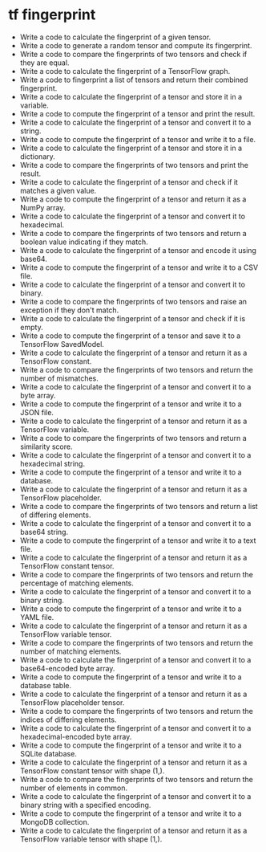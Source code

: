# tf fingerprint

- Write a code to calculate the fingerprint of a given tensor.
- Write a code to generate a random tensor and compute its fingerprint.
- Write a code to compare the fingerprints of two tensors and check if they are equal.
- Write a code to calculate the fingerprint of a TensorFlow graph.
- Write a code to fingerprint a list of tensors and return their combined fingerprint.
- Write a code to calculate the fingerprint of a tensor and store it in a variable.
- Write a code to compute the fingerprint of a tensor and print the result.
- Write a code to calculate the fingerprint of a tensor and convert it to a string.
- Write a code to compute the fingerprint of a tensor and write it to a file.
- Write a code to calculate the fingerprint of a tensor and store it in a dictionary.
- Write a code to compare the fingerprints of two tensors and print the result.
- Write a code to calculate the fingerprint of a tensor and check if it matches a given value.
- Write a code to compute the fingerprint of a tensor and return it as a NumPy array.
- Write a code to calculate the fingerprint of a tensor and convert it to hexadecimal.
- Write a code to compare the fingerprints of two tensors and return a boolean value indicating if they match.
- Write a code to calculate the fingerprint of a tensor and encode it using base64.
- Write a code to compute the fingerprint of a tensor and write it to a CSV file.
- Write a code to calculate the fingerprint of a tensor and convert it to binary.
- Write a code to compare the fingerprints of two tensors and raise an exception if they don't match.
- Write a code to calculate the fingerprint of a tensor and check if it is empty.
- Write a code to compute the fingerprint of a tensor and save it to a TensorFlow SavedModel.
- Write a code to calculate the fingerprint of a tensor and return it as a TensorFlow constant.
- Write a code to compare the fingerprints of two tensors and return the number of mismatches.
- Write a code to calculate the fingerprint of a tensor and convert it to a byte array.
- Write a code to compute the fingerprint of a tensor and write it to a JSON file.
- Write a code to calculate the fingerprint of a tensor and return it as a TensorFlow variable.
- Write a code to compare the fingerprints of two tensors and return a similarity score.
- Write a code to calculate the fingerprint of a tensor and convert it to a hexadecimal string.
- Write a code to compute the fingerprint of a tensor and write it to a database.
- Write a code to calculate the fingerprint of a tensor and return it as a TensorFlow placeholder.
- Write a code to compare the fingerprints of two tensors and return a list of differing elements.
- Write a code to calculate the fingerprint of a tensor and convert it to a base64 string.
- Write a code to compute the fingerprint of a tensor and write it to a text file.
- Write a code to calculate the fingerprint of a tensor and return it as a TensorFlow constant tensor.
- Write a code to compare the fingerprints of two tensors and return the percentage of matching elements.
- Write a code to calculate the fingerprint of a tensor and convert it to a binary string.
- Write a code to compute the fingerprint of a tensor and write it to a YAML file.
- Write a code to calculate the fingerprint of a tensor and return it as a TensorFlow variable tensor.
- Write a code to compare the fingerprints of two tensors and return the number of matching elements.
- Write a code to calculate the fingerprint of a tensor and convert it to a base64-encoded byte array.
- Write a code to compute the fingerprint of a tensor and write it to a database table.
- Write a code to calculate the fingerprint of a tensor and return it as a TensorFlow placeholder tensor.
- Write a code to compare the fingerprints of two tensors and return the indices of differing elements.
- Write a code to calculate the fingerprint of a tensor and convert it to a hexadecimal-encoded byte array.
- Write a code to compute the fingerprint of a tensor and write it to a SQLite database.
- Write a code to calculate the fingerprint of a tensor and return it as a TensorFlow constant tensor with shape (1,).
- Write a code to compare the fingerprints of two tensors and return the number of elements in common.
- Write a code to calculate the fingerprint of a tensor and convert it to a binary string with a specified encoding.
- Write a code to compute the fingerprint of a tensor and write it to a MongoDB collection.
- Write a code to calculate the fingerprint of a tensor and return it as a TensorFlow variable tensor with shape (1,).